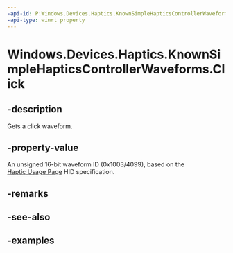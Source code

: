 ```yaml
---
-api-id: P:Windows.Devices.Haptics.KnownSimpleHapticsControllerWaveforms.Click
-api-type: winrt property
---
```


<!-- Property syntax.
public ushort Click { get; }
-->

# Windows.Devices.Haptics.KnownSimpleHapticsControllerWaveforms.Click

## -description
Gets a click waveform.

## -property-value
An unsigned 16-bit waveform ID (0x1003/4099), based on the [Haptic Usage Page](https://aka.ms/hid-haptics) HID specification. 

## -remarks

## -see-also

## -examples

